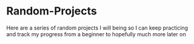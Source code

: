 # Random-Projects
Here are a series of random projects I will being so I can keep practicing and track my progress from a beginner to hopefully much more later on 
